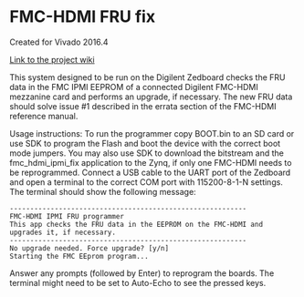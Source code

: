 # FMC-HDMI FRU fix
Created for Vivado 2016.4

[Link to the project wiki](https://reference.digilentinc.com/fmc_hdmi/refmanual)

This system designed to be run on the Digilent Zedboard checks the FRU data in the FMC IPMI EEPROM of a connected Digilent FMC-HDMI mezzanine card and performs an upgrade, if necessary.
The new FRU data should solve issue #1 described in the errata section of the FMC-HDMI reference manual.

Usage instructions:
To run the programmer copy BOOT.bin to an SD card or use SDK to program the Flash and boot the device with the correct boot mode jumpers.
You may also use SDK to download the bitstream and the fmc_hdmi_ipmi_fix application to the Zynq, if only one FMC-HDMI needs to be reprogrammed.
Connect a USB cable to the UART port of the Zedboard and open a terminal to the correct COM port with 115200-8-1-N settings. The terminal should show the following message: 
```
----------------------------------------------------------
FMC-HDMI IPMI FRU programmer
This app checks the FRU data in the EEPROM on the FMC-HDMI and upgrades it, if necessary.
----------------------------------------------------------
No upgrade needed. Force upgrade? [y/n]
Starting the FMC EEprom program...
```
Answer any prompts (followed by Enter) to reprogram the boards. The terminal might need to be set to Auto-Echo to see the pressed keys.
